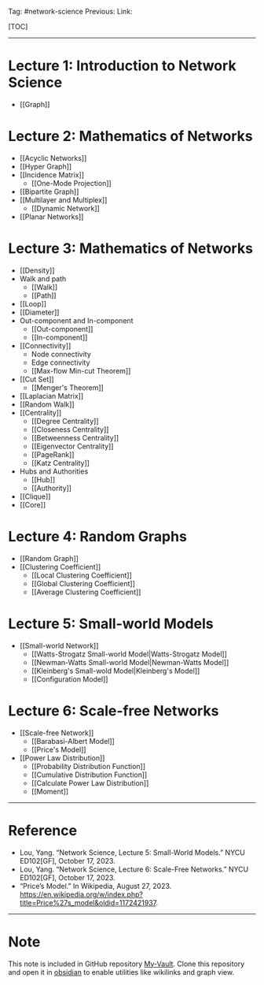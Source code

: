 Tag: #network-science 
Previous: 
Link: 

[TOC]

---

# Lecture 1: Introduction to Network Science

- [[Graph]]

# Lecture 2: Mathematics of Networks

- [[Acyclic Networks]]
- [[Hyper Graph]]
- [[Incidence Matrix]]
	- [[One-Mode Projection]]
- [[Bipartite Graph]]
- [[Multilayer and Multiplex]]
	- [[Dynamic Network]]
- [[Planar Networks]]

# Lecture 3: Mathematics of Networks

- [[Density]]
- Walk and path
	- [[Walk]]
	- [[Path]]
- [[Loop]]
- [[Diameter]]
- Out-component and In-component
	- [[Out-component]]
	- [[In-component]]
- [[Connectivity]]
	- Node connectivity
	- Edge connectivity
	- [[Max-flow Min-cut Theorem]]
- [[Cut Set]]
	- [[Menger's Theorem]]
- [[Laplacian Matrix]]
- [[Random Walk]]
- [[Centrality]]
	- [[Degree Centrality]]
	- [[Closeness Centrality]]
	- [[Betweenness Centrality]]
	- [[Eigenvector Centrality]]
	- [[PageRank]]
	- [[Katz Centrality]]
- Hubs and Authorities
	- [[Hub]]
	- [[Authority]]
- [[Clique]]
- [[Core]]

# Lecture 4: Random Graphs

- [[Random Graph]]
- [[Clustering Coefficient]]
	- [[Local Clustering Coefficient]]
	- [[Global Clustering Coefficient]]
	- [[Average Clustering Coefficient]]

# Lecture 5: Small-world Models

- [[Small-world Network]]
	- [[Watts-Strogatz Small-world Model|Watts-Strogatz Model]]
	- [[Newman-Watts Small-world Model|Newman-Watts Model]]
	- [[Kleinberg's Small-wold Model|Kleinberg's Model]]
	- [[Configuration Model]]

# Lecture 6: Scale-free Networks

- [[Scale-free Network]]
	- [[Barabasi-Albert Model]]
	- [[Price's Model]]
- [[Power Law Distribution]]
	- [[Probability Distribution Function]]
	- [[Cumulative Distribution Function]]
	- [[Calculate Power Law Distribution]]
	- [[Moment]]

---

# Reference

- Lou, Yang. “Network Science, Lecture 5: Small-World Models.” NYCU ED102[GF], October 17, 2023.
- Lou, Yang. “Network Science, Lecture 6: Scale-Free Networks.” NYCU ED102[GF], October 17, 2023.
- “Price’s Model.” In Wikipedia, August 27, 2023. https://en.wikipedia.org/w/index.php?title=Price%27s_model&oldid=1172421937.

---

# Note

This note is included in GitHub repository [My-Vault](https://github.com/LittleD3092/My-Vault.git). Clone this repository and open it in [obsidian](https://obsidian.md/) to enable utilities like wikilinks and graph view.